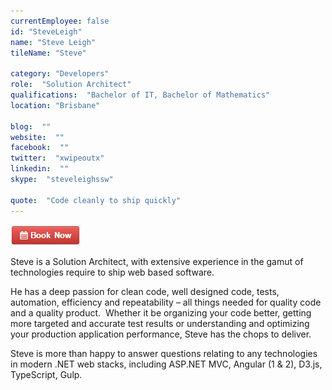 ```yaml
---
currentEmployee: false
id: "SteveLeigh"
name: "Steve Leigh"
tileName: "Steve"

category: "Developers"
role:  "Solution Architect"
qualifications:  "Bachelor of IT, Bachelor of Mathematics"
location: "Brisbane"

blog:  ""
website:  ""
facebook:  ""
twitter:  "xwipeoutx"
linkedin:  ""
skype:  "steveleighssw"

quote:  "Code cleanly to ship quickly"
---
```


[![BookNow.png](./Images/Bio/BookNow.png)](http://veethere.com/With/SteveLeigh) 
  

Steve is a Solution Architect, with extensive experience in the gamut of technologies require to ship web based software.

   He has a deep passion for clean code, well designed code, tests, automation, efficiency and repeatability – all things needed for quality code and a quality product.  Whether it be organizing your code better, getting more targeted and accurate test results or understanding and optimizing your production application performance, Steve has the chops to deliver.  

   Steve is more than happy to answer questions relating to any technologies in modern .NET web stacks, including ASP.NET MVC, Angular (1 & 2), D3.js, TypeScript, Gulp.